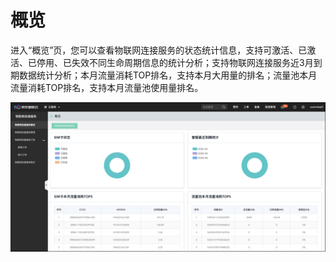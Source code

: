 
# 概览

进入“概览”页，您可以查看物联网连接服务的状态统计信息，支持可激活、已激活、已停用、已失效不同生命周期信息的统计分析；支持物联网连接服务近3月到期数据统计分析；本月流量消耗TOP排名，支持本月大用量的排名；流量池本月流量消耗TOP排名，支持本月流量池使用量排名。

![概览](../../../../image/Query-Card-Service/0426-gl.png)


